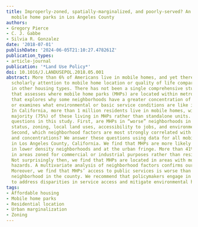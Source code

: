 ```yaml
---
title: Improperly-zoned, spatially-marginalized, and poorly-served? An analysis of
  mobile home parks in Los Angeles County
authors:
- Gregory Pierce
- C. J. Gabbe
- Silvia R. Gonzalez
date: '2018-07-01'
publishDate: '2024-06-05T21:10:27.478261Z'
publication_types:
- article-journal
publication: '*Land Use Policy*'
doi: 10.1016/J.LANDUSEPOL.2018.05.001
abstract: More than 6% of Americans live in mobile homes, and yet there has been limited
  scholarly attention to mobile home location or quality of life compared to conditions
  in other housing types. There has not been a single comprehensive study to date
  that assesses where mobile home parks (MHPs) are located within metropolitan areas,
  that explores why some neighborhoods have a greater concentration of MHPs than others,
  or examines what environmental or basic service conditions are like in those neighborhoods.
  In California, more than 1 million residents live in mobile homes, with the vast
  majority (75%) of these living in MHPs rather than standalone units. We answer two
  questions in this study. First, are MHPs in “worse” neighborhoods in terms of socioeconomic
  status, zoning, local land uses, accessibility to jobs, and environmental quality?
  Second, which neighborhood factors are most strongly correlated with MHP locations
  and concentrations? We answer these questions using data for all mobile home parks
  in Los Angeles County, California. We find that MHPs are more likely to be located
  in lower density neighborhoods and at the urban fringe. More than 41% of MHPs are
  in areas zoned for commercial or industrial purposes rather than residential uses.
  Not surprisingly then, we find that MHPs are located in areas with more environmental
  hazards. A multivariate analysis of neighborhood factors confirms our hypotheses.
  Moreover, we find that MHPs’ access to public services is worse than the average
  neighborhood in the county. We recommend that policymakers engage in targeted efforts
  to address disparities in service access and mitigate environmental hazards.
tags:
- Affordable housing
- Mobile home parks
- Residential location
- Urban marginalization
- Zoning
---
```

